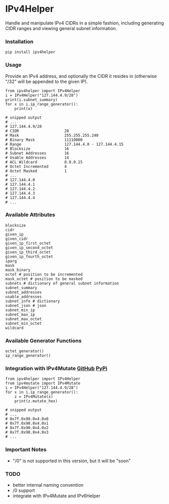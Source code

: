# IPv4Helper
Handle and manipulate IPv4 CIDRs in a simple fashion, including generating CIDR ranges and viewing general subnet information.

### Installation
```
pip install ipv4helper
```

### Usage
Provide an IPv4 address, and optionally the CIDR it resides in (otherwise "/32" will be appended to the given IP).
```
from ipv4helper import IPv4Helper
i = IPv4Helper("127.144.4.9/28")
print(i.subnet_summary)
for x in i.ip_range_generator():
	print(x)

# snipped output
# ...
# 127.144.4.9/28
# CIDR                    28
# Mask                    255.255.255.240
# Binary Mask             11110000
# Range                   127.144.4.0 - 127.144.4.15
# Blocksize               16
# Subnet Addresses        16
# Usable Addresses        14
# ACL Wildcard            0.0.0.15
# Octet Incremented       4
# Octet Masked            1
# ...
# 127.144.4.0
# 127.144.4.1
# 127.144.4.2
# 127.144.4.3
# 127.144.4.4
# ...
```

### Available Attributes
```
blocksize
cidr
given_ip
given_cidr
given_ip_first_octet
given_ip_second_octet
given_ip_third_octet
given_ip_fourth_octet
iparg
mask
mask_binary
octet # position to be incremented
mask_octet # position to be masked
subnets # dictionary of general subnet information
subnet_summary
subnet_addresses
usable_addresses
subnet_info # dictionary
subnet_json # json
subnet_min_ip
subnet_max_ip
subnet_max_octet
subnet_min_octet
wildcard
```

### Available Generator Functions
```
octet_generator()
ip_range_generator()
```

### Integration with IPv4Mutate [GitHub](https://github.com/bonifield/IPv4Mutate) [PyPi](https://pypi.org/project/ipv4mutate/)
```
from ipv4helper import IPv4Helper
from ipv4mutate import IPv4Mutate
i = IPv4Helper("127.144.4.9/28")
for x in i.ip_range_generator():
	z = IPv4Mutate(x)
	print(z.mutate_hex)

# snipped output
# ...
# 0x7f.0x90.0x4.0x0
# 0x7f.0x90.0x4.0x1
# 0x7f.0x90.0x4.0x2
# 0x7f.0x90.0x4.0x3
# ...
```

### Important Notes
- "/0" is not supported in this version, but it will be "soon"

### TODO
- better internal naming convention
- /0 support
- integrate with IPv4Mutate and IPv6Helper
